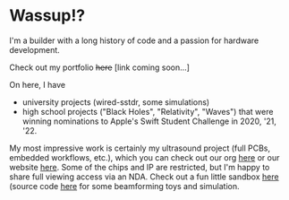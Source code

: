 # Wassup!?

I'm a builder with a long history of code and a passion for hardware development.

Check out my portfolio ~~here~~ \[link coming soon...\]

On here, I have
 - university projects (wired-sstdr, some simulations)
 - high school projects ("Black Holes", "Relativity", "Waves") that were winning nominations to Apple's Swift Student Challenge in 2020, '21, '22.

My most impressive work is certainly my ultrasound project (full PCBs, embedded workflows, etc.), which you can check out our org [here](https://github.com/aloe-health) or our website [here](https://aloe-health.tech). Some of the chips and IP are restricted, but I'm happy to share full viewing access via an NDA. Check out a fun little sandbox [here](https://sandbox.aloe-health.tech) (source code [here](https://github.com/aloe-health/ultrasound-sandbox) for some beamforming toys and simulation. 

